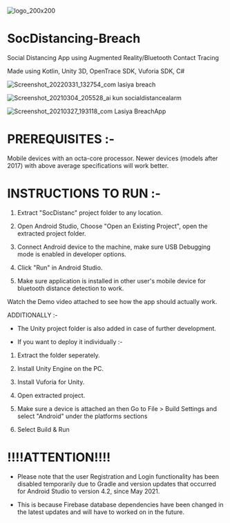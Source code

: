 ![logo_200x200](https://user-images.githubusercontent.com/87959839/160982890-6890416a-6dbc-431d-bc50-43e8821f7e85.png)

# SocDistancing-Breach
Social Distancing App using Augmented Reality/Bluetooth Contact Tracing

Made using Kotlin, Unity 3D, OpenTrace SDK, Vuforia SDK, C#

![Screenshot_20220331_132754_com lasiya breach](https://user-images.githubusercontent.com/87959839/160983031-9a10ab06-f249-4fb0-b73c-ef785e9ae6d9.jpg)

![Screenshot_20210304_205528_ai kun socialdistancealarm](https://user-images.githubusercontent.com/87959839/160983098-146a431e-b568-468b-8f35-900bb79759f4.jpg)

![Screenshot_20210327_193118_com Lasiya BreachApp](https://user-images.githubusercontent.com/87959839/160983168-caa71a97-2f4d-4a87-b94a-0a8dfc268121.jpg)

# PREREQUISITES :-
Mobile devices with an octa-core processor. Newer devices (models after 2017) 
with above average specifications will work better.


# INSTRUCTIONS TO RUN :-

1. Extract "SocDistanc" project folder to any location.

2. Open Android Studio, Choose "Open an Existing Project", open the extracted 
   project folder.

3. Connect Android device to the machine, make sure USB Debugging mode is enabled
   in developer options.

4. Click "Run" in Android Studio.

5. Make sure application is installed in other user's mobile device for bluetooth distance
   detection to work.

Watch the Demo video attached to see how the app should actually work.


ADDITIONALLY :-

- The Unity project folder is also added in case of further development.

- If you want to deploy it individually :-
1. Extract the folder seperately.

2. Install Unity Engine on the PC.

3. Install Vuforia for Unity.

4. Open extracted project.

5. Make sure a device is attached an then Go to File > Build Settings and select
  "Android" under the platforms sections 

6. Select Build & Run
   


# !!!!ATTENTION!!!!

* Please note that the user Registration and Login functionality has been disabled temporarily
  due to Gradle and version updates that occurred for Android Studio to version 4.2, 
  since May 2021. 

* This is because Firebase database dependencies have been changed in the latest updates
  and will have to worked on in the future.



